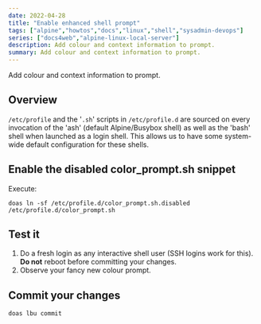 ```yaml
---
date: 2022-04-28
title: "Enable enhanced shell prompt"
tags: ["alpine","howtos","docs","linux","shell","sysadmin-devops"]
series: ["docs4web","alpine-linux-local-server"]
description: Add colour and context information to prompt.
summary: Add colour and context information to prompt.
---
```


Add colour and context information to prompt.

## Overview

`/etc/profile` and the '`.sh`' scripts in `/etc/profile.d` are sourced on every invocation of the 'ash' (default Alpine/Busybox shell) as well as the 'bash' shell when launched as a login shell. This allows us to have some system-wide default configuration for these shells.

## Enable the disabled color_prompt.sh snippet

Execute:

``` shell
doas ln -sf /etc/profile.d/color_prompt.sh.disabled /etc/profile.d/color_prompt.sh
```

## Test it

1. Do a fresh login as any interactive shell  user (SSH logins work for this). **Do not** reboot before committing your changes.
2. Observe your fancy new colour prompt.

## Commit your changes

``` shell
doas lbu commit
```
